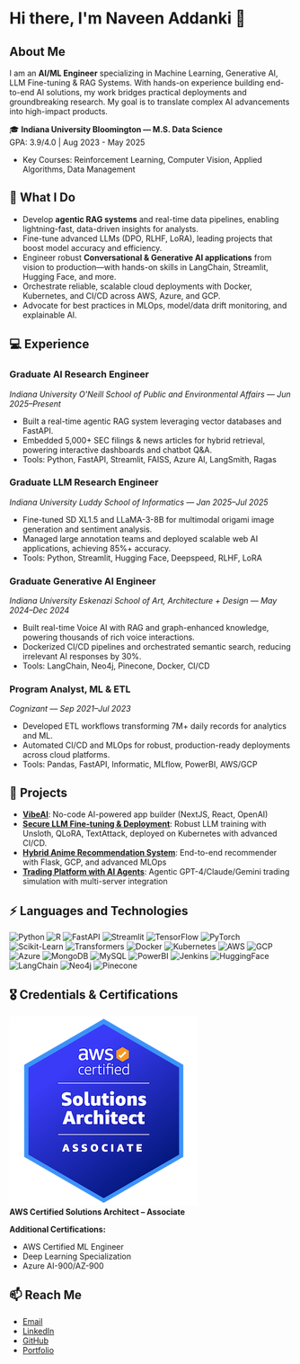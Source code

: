 # Hi there, I'm Naveen Addanki 👋
## About Me
I am an **AI/ML Engineer** specializing in Machine Learning, Generative AI, LLM Fine-tuning & RAG Systems. With hands-on experience building end-to-end AI solutions, my work bridges practical deployments and groundbreaking research. My goal is to translate complex AI advancements into high-impact products.

🎓 **Indiana University Bloomington — M.S. Data Science**  
GPA: 3.9/4.0 | Aug 2023 - May 2025
- Key Courses: Reinforcement Learning, Computer Vision, Applied Algorithms, Data Management

## 🚀 What I Do
- Develop **agentic RAG systems** and real-time data pipelines, enabling lightning-fast, data-driven insights for analysts.
- Fine-tune advanced LLMs (DPO, RLHF, LoRA), leading projects that boost model accuracy and efficiency.
- Engineer robust **Conversational & Generative AI applications** from vision to production—with hands-on skills in LangChain, Streamlit, Hugging Face, and more.
- Orchestrate reliable, scalable cloud deployments with Docker, Kubernetes, and CI/CD across AWS, Azure, and GCP.
- Advocate for best practices in MLOps, model/data drift monitoring, and explainable AI.

## 💻 Experience
### Graduate AI Research Engineer  
*Indiana University O'Neill School of Public and Environmental Affairs — Jun 2025–Present*
- Built a real-time agentic RAG system leveraging vector databases and FastAPI.
- Embedded 5,000+ SEC filings & news articles for hybrid retrieval, powering interactive dashboards and chatbot Q&A.
- Tools: Python, FastAPI, Streamlit, FAISS, Azure AI, LangSmith, Ragas

### Graduate LLM Research Engineer  
*Indiana University Luddy School of Informatics — Jan 2025–Jul 2025*
- Fine-tuned SD XL1.5 and LLaMA-3-8B for multimodal origami image generation and sentiment analysis.
- Managed large annotation teams and deployed scalable web AI applications, achieving 85%+ accuracy.
- Tools: Python, Streamlit, Hugging Face, Deepspeed, RLHF, LoRA

### Graduate Generative AI Engineer  
*Indiana University Eskenazi School of Art, Architecture + Design — May 2024–Dec 2024*
- Built real-time Voice AI with RAG and graph-enhanced knowledge, powering thousands of rich voice interactions.
- Dockerized CI/CD pipelines and orchestrated semantic search, reducing irrelevant AI responses by 30%.
- Tools: LangChain, Neo4j, Pinecone, Docker, CI/CD

### Program Analyst, ML & ETL  
*Cognizant — Sep 2021–Jul 2023*
- Developed ETL workflows transforming 7M+ daily records for analytics and ML.
- Automated CI/CD and MLOps for robust, production-ready deployments across cloud platforms.
- Tools: Pandas, FastAPI, Informatic, MLflow, PowerBI, AWS/GCP

## 🌟 Projects
- [**VibeAI**](https://github.com/naveenaddanki84/vibeAI_saas): No-code AI-powered app builder (NextJS, React, OpenAI)
- [**Secure LLM Fine-tuning & Deployment**](https://github.com/naveenaddanki84/Text-Classification-Dataset-and-Fine-Tuning-with-Pretrained-Language-Model): Robust LLM training with Unsloth, QLoRA, TextAttack, deployed on Kubernetes with advanced CI/CD.
- [**Hybrid Anime Recommendation System**](https://github.com/naveenaddanki84/Hybrid_Anime_Recommendation_system): End-to-end recommender with Flask, GCP, and advanced MLOps
- [**Trading Platform with AI Agents**](https://github.com/naveenaddanki84/MCP-Trading-Platform-with-Multi-Server-Integration): Agentic GPT-4/Claude/Gemini trading simulation with multi-server integration

## ⚡ Languages and Technologies

![Python](https://img.shields.io/badge/Python-3776AB?logo=python&logoColor=white)
![R](https://img.shields.io/badge/R-276DC3?logo=r&logoColor=white)
![FastAPI](https://img.shields.io/badge/FastAPI-005571?logo=fastapi&logoColor=white)
![Streamlit](https://img.shields.io/badge/Streamlit-FF4B4B?logo=streamlit&logoColor=white)
![TensorFlow](https://img.shields.io/badge/TensorFlow-FF6F00?logo=tensorflow&logoColor=white)
![PyTorch](https://img.shields.io/badge/PyTorch-EE4C2C?logo=pytorch&logoColor=white)
![Scikit-Learn](https://img.shields.io/badge/Scikit--Learn-F7931E?logo=scikit-learn&logoColor=white)
![Transformers](https://img.shields.io/badge/Transformers-fe9200?logo=python&logoColor=white)
![Docker](https://img.shields.io/badge/Docker-2496ED?logo=docker&logoColor=white)
![Kubernetes](https://img.shields.io/badge/Kubernetes-326CE5?logo=kubernetes&logoColor=white)
![AWS](https://img.shields.io/badge/Amazon_AWS-232F3E?logo=amazon-aws&logoColor=white)
![GCP](https://img.shields.io/badge/Google_Cloud-4285F4?logo=googlecloud&logoColor=white)
![Azure](https://img.shields.io/badge/Azure-0078D4?logo=microsoftazure&logoColor=white)
![MongoDB](https://img.shields.io/badge/MongoDB-47A248?logo=mongodb&logoColor=white)
![MySQL](https://img.shields.io/badge/MySQL-4479A1?logo=mysql&logoColor=white)
![PowerBI](https://img.shields.io/badge/PowerBI-F2C811?logo=powerbi&logoColor=white)
![Jenkins](https://img.shields.io/badge/Jenkins-D24939?logo=jenkins&logoColor=white)
![HuggingFace](https://img.shields.io/badge/Hugging%20Face-f4e04d?logo=huggingface&logoColor=black)
![LangChain](https://img.shields.io/badge/LangChain-3b71fc?logo=python&logoColor=white)
![Neo4j](https://img.shields.io/badge/Neo4j-008cc1?logo=neo4j&logoColor=white)
![Pinecone](https://img.shields.io/badge/Pinecone-03A9F4?logo=react&logoColor=white)

## 🎖 Credentials & Certifications
![AWS Solutions Architect - Associate](aws-certified-solutions-architect-associate.png)  
**AWS Certified Solutions Architect – Associate**

**Additional Certifications:**
- AWS Certified ML Engineer
- Deep Learning Specialization
- Azure AI-900/AZ-900

## 📫 Reach Me
- [Email](mailto:addankinaveen84@gmail.com)
- [LinkedIn](https://www.linkedin.com/in/naveenaddanki/)
- [GitHub](https://github.com/naveenaddanki84)
- [Portfolio](https://www.datascienceportfol.io/addankinaveen84)
